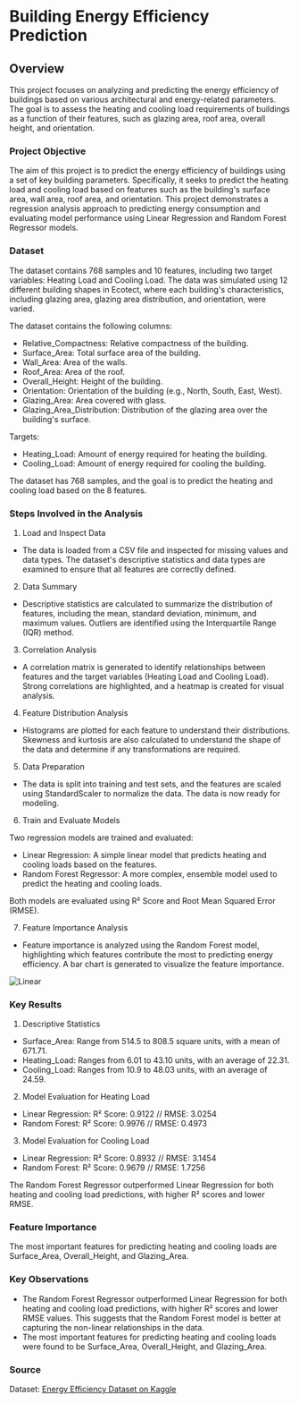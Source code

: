 # Building Energy Efficiency Prediction

## Overview

This project focuses on analyzing and predicting the energy efficiency of buildings based on various architectural and energy-related parameters. The goal is to assess the heating and cooling load requirements of buildings as a function of their features, such as glazing area, roof area, overall height, and orientation.

### Project Objective

The aim of this project is to predict the energy efficiency of buildings using a set of key building parameters. Specifically, it seeks to predict the heating load and cooling load based on features such as the building's surface area, wall area, roof area, and orientation. This project demonstrates a regression analysis approach to predicting energy consumption and evaluating model performance using Linear Regression and Random Forest Regressor models.

### Dataset

The dataset contains 768 samples and 10 features, including two target variables: Heating Load and Cooling Load. The data was simulated using 12 different building shapes in Ecotect, where each building's characteristics, including glazing area, glazing area distribution, and orientation, were varied.

The dataset contains the following columns:

- Relative_Compactness: Relative compactness of the building.
- Surface_Area: Total surface area of the building.
- Wall_Area: Area of the walls.
- Roof_Area: Area of the roof.
- Overall_Height: Height of the building.
- Orientation: Orientation of the building (e.g., North, South, East, West).
- Glazing_Area: Area covered with glass.
- Glazing_Area_Distribution: Distribution of the glazing area over the building's surface.

Targets:

- Heating_Load: Amount of energy required for heating the building.
- Cooling_Load: Amount of energy required for cooling the building.

The dataset has 768 samples, and the goal is to predict the heating and cooling load based on the 8 features.

### Steps Involved in the Analysis

1. Load and Inspect Data
- The data is loaded from a CSV file and inspected for missing values and data types. The dataset's descriptive statistics and data types are examined to ensure that all features are correctly defined.

2. Data Summary
- Descriptive statistics are calculated to summarize the distribution of features, including the mean, standard deviation, minimum, and maximum values. Outliers are identified using the Interquartile Range (IQR) method.

3. Correlation Analysis
- A correlation matrix is generated to identify relationships between features and the target variables (Heating Load and Cooling Load). Strong correlations are highlighted, and a heatmap is created for visual analysis.

4. Feature Distribution Analysis
- Histograms are plotted for each feature to understand their distributions. Skewness and kurtosis are also calculated to understand the shape of the data and determine if any transformations are required.

5. Data Preparation
- The data is split into training and test sets, and the features are scaled using StandardScaler to normalize the data. The data is now ready for modeling.

6. Train and Evaluate Models

Two regression models are trained and evaluated:

- Linear Regression: A simple linear model that predicts heating and cooling loads based on the features.
- Random Forest Regressor: A more complex, ensemble model used to predict the heating and cooling loads.

Both models are evaluated using R² Score and Root Mean Squared Error (RMSE).

7. Feature Importance Analysis
- Feature importance is analyzed using the Random Forest model, highlighting which features contribute the most to predicting energy efficiency. A bar chart is generated to visualize the feature importance.

![Linear](https://github.com/user-attachments/assets/d84097de-0616-4b2f-93b4-6ab65d634eae)

### Key Results

1. Descriptive Statistics
- Surface_Area: Range from 514.5 to 808.5 square units, with a mean of 671.71.
- Heating_Load: Ranges from 6.01 to 43.10 units, with an average of 22.31.
- Cooling_Load: Ranges from 10.9 to 48.03 units, with an average of 24.59.

2. Model Evaluation for Heating Load
- Linear Regression: R² Score: 0.9122 // RMSE: 3.0254
- Random Forest: R² Score: 0.9976 // RMSE: 0.4973

3. Model Evaluation for Cooling Load
- Linear Regression: R² Score: 0.8932 // RMSE: 3.1454
- Random Forest: R² Score: 0.9679 // RMSE: 1.7256

The Random Forest Regressor outperformed Linear Regression for both heating and cooling load predictions, with higher R² scores and lower RMSE.

### Feature Importance

The most important features for predicting heating and cooling loads are Surface_Area, Overall_Height, and Glazing_Area.

### Key Observations

- The Random Forest Regressor outperformed Linear Regression for both heating and cooling load predictions, with higher R² scores and lower RMSE values. This suggests that the Random Forest model is better at capturing the non-linear relationships in the data.
- The most important features for predicting heating and cooling loads were found to be Surface_Area, Overall_Height, and Glazing_Area.

### Source

Dataset: [Energy Efficiency Dataset on Kaggle](https://www.kaggle.com/datasets/ujjwalchowdhury/energy-efficiency-data-set)
